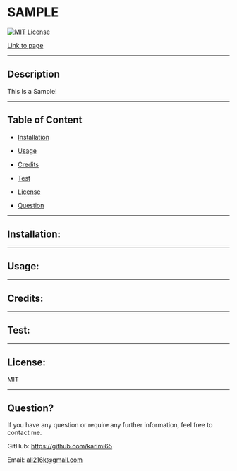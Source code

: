 # SAMPLE

  [![MIT License](https://img.shields.io/npm/l/mi?style=plastic)](https://opensource.org/licenses/MIT)

  [Link to page]()

  ---
  ## Description
  This Is a Sample!

  ---
  ## Table of Content
  * [Installation](#Installation)

  * [Usage](#Usage)

  * [Credits](#Credits)

  * [Test](#Test)

  * [License](#License)

  * [Question](#Question)



  ---
  ## Installation:
   
  

  ---
  ## Usage:
  
   

  ---
  ## Credits:
  
  

  ---
  ## Test:
  
  

  ---
  ## License:
  MIT
  

  --- 
  ## Question?
  If you have any question or require any further information, feel free to contact me. 

  GitHub: https://github.com/karimi65

  Email: ali216k@gmail.com

  